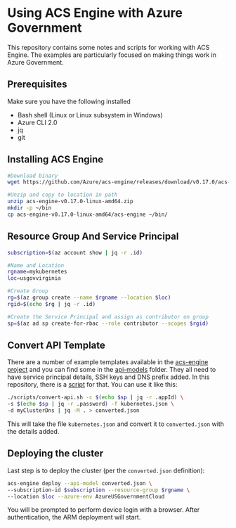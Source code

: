 Using ACS Engine with Azure Government
=======================================

This repository contains some notes and scripts for working with ACS Engine. The examples are particularly focused on making things work in Azure Government.

Prerequisites
-------------

Make sure you have the following installed

* Bash shell (Linux or Linux subsystem in Windows)
* Azure CLI 2.0
* jq
* git

Installing ACS Engine
---------------------

```bash
#Download binary
wget https://github.com/Azure/acs-engine/releases/download/v0.17.0/acs-engine-v0.17.0-linux-amd64.zip

#Unzip and copy to location in path
unzip acs-engine-v0.17.0-linux-amd64.zip
mkdir -p ~/bin
cp acs-engine-v0.17.0-linux-amd64/acs-engine ~/bin/
```

Resource Group And Service Principal
------------------------------------

```bash
subscription=$(az account show | jq -r .id)

#Name and Location
rgname=mykubernetes
loc=usgovvirginia

#Create Group
rg=$(az group create --name $rgname --location $loc)
rgid=$(echo $rg | jq -r .id)

#Create the Service Principal and assign as contributor on group
sp=$(az ad sp create-for-rbac --role contributor --scopes $rgid)
```

Convert API Template
--------------------

There are a number of example templates available in the [acs-engine project](https://github.com/Azure/acs-engine) and you can find some in the [api-models](api-models/) folder. They all need to have service principal details, SSH keys and DNS prefix added. In this repository, there is a [script](scripts/convert-api.sh) for that. You can use it like this:

```bash
./scripts/convert-api.sh -c $(echo $sp | jq -r .appId) \
-s $(echo $sp | jq -r .password) -f kubernetes.json \
-d myClusterDns | jq -M . > converted.json
```

This will take the file `kubernetes.json` and convert it to `converted.json` with the details added. 

Deploying the cluster
---------------------

Last step is to deploy the cluster (per the `converted.json` definition):

```bash
acs-engine deploy --api-model converted.json \
--subscription-id $subscription --resource-group $rgname \
--location $loc --azure-env AzureUSGovernmentCloud
```

You will be prompted to perform device login with a browser. After authentication, the ARM deployment will start.